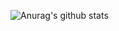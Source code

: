 ![Anurag's github stats](https://github-readme-stats.vercel.app/api?username=KillianG&count_private=true&show_icons=true&theme=dark)
